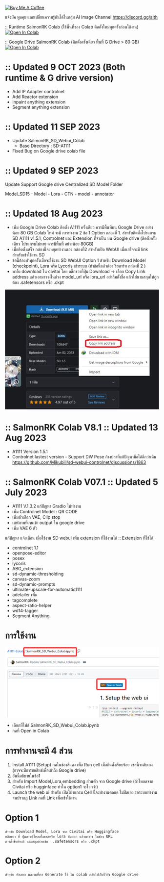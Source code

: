 <a href="https://www.buymeacoffee.com/salmonrk" target="_blank"><img src="https://cdn.buymeacoffee.com/buttons/default-orange.png" alt="Buy Me A Coffee" height="41" width="174"></a>

แจ้งบัค พูดคุย แลกเปลี่ยนความรู้กันได้ในกลุ่ม
AI Image Channel
https://discord.gg/aith 

:: Runtime SalmonRK Colab (ใช้พื้นที่ของ Colab ติดตั้งใหม่ทุกครั้งก่อนใช้งาน)
[![Open In Colab](https://colab.research.google.com/assets/colab-badge.svg)](https://colab.research.google.com/github/SalmonRK/A1111-Colab/blob/main/SalmonRK_SD_Webui_Colab.ipynb)


:: Google Drive SalmonRK Colab (ติดตั้งครั้งเดียว พื้นที่ G Drive > 80 GB)
[![Open In Colab](https://colab.research.google.com/assets/colab-badge.svg)](https://colab.research.google.com/github/SalmonRK/A1111-Colab/blob/main/SalmonRK_SD_Webui_Colab_GDrive_V9.ipynb) 

# :: Updated 9 OCT 2023 (ฺBoth runtime & G drive version)
- Add IP Adapter controlnet
- Add Reactor extension
- Inpaint anything extension
- Segment anything extension
   
# :: Updated 11 SEP 2023
- Update SalmonRK_SD_Webui_Colab
  - Base Directory : SD-A1111
- Fixed Bug on Google drive colab file
      
# :: Updated 9 SEP 2023
Update Support Google drive
Centralized SD Model Folder

Model_SD15
      - Model
      - Lora
      - CTN
      - model
      - annotator


# :: Updated 18 Aug 2023
- เพิ่ม Google Drive Colab ติดตั้ง A1111 ครั้งเดียว ควรมีพื้นที่บน Google Drive อย่างน้อย 80 GB
      Colab ใหม่ จะมี การทำงาน 2 ข้อ 1 Option
กล่องที่ 1. สำหรับติดตั้งโปรแกรม SD A1111 v1.5.1, Controlnet และ Extension ที่จำเป็น บน Google drive (ติดตั้งครั้งเดียว โปรแกรมไม่หาย ควรมีพื้นที่ อย่างน้อย 80GB)
- เมื่อติดตั้งเสร็จ กล่องนี้จะหยุดทำงานเอง
กล่องที่2 สำหรับเปิด WebUI เมื่อเสร็จจะมี link สำหรับเข้าใช้งาน SD
- ข้อนี้ต้องทำทุกครั้งเมื่อจะใช้งาน SD WebUI
Option 1 สำหรับ Download Model (checkpoint), Lora หรือ Lycoris เข้าระบบ (ทำข้อนี้แล้วต้อง รีสตาร์ท กล่องที่ 2 )
- หาลิ้ง download ใน civitai โดย คลิ๊กขวาที่ปุ่ม Download -> เลือก Copy Link address แล้วเอามาวางในช่วง model_url หรือ lora_url
อย่าลืมตั้งชื่อ แล้วใส่นามสกุลให้ถูกต้อง .safetensors หรือ .ckpt


![](/image/copy_link.jpg)


# :: SalmonRK Colab V8.1 :: Updated 13 Aug 2023
- A1111 Version 1.5.1
- Controlnet lastest version - Support DW Pose ก้างปลาที่แก้ปัญหามือได้ดีกว่าเดิม
https://github.com/Mikubill/sd-webui-controlnet/discussions/1863


# :: SalmonRK Colab V07.1 :: Updated 5 July 2023
- A1111 V.1.3.2 แก้ปัญหา Gradio ไม่ทำงาน
- เพิ่ม Controlnet Model : QR CODE
- เพิ่มตัวเลือก VAE, Clip stop  
- เซฟภาพที่เจนเข้า output ใน google drive
- เพิ่ม VAE 6 ตัว

แก้ปัญหา แจ้งเตือน เมื่อใช้งาน SD webui
เพิ่ม extension ที่ใช้งานได้
:: Extension ที่ใช้ได้ 
- controlnet 1.1
- openpose-editor
- posex 
- lycoris
- ABG_extension
- sd-dynamic-thresholding
- canvas-zoom 
- sd-dynamic-prompts
- ultimate-upscale-for-automatic1111
- adetailer
เพิ่ม
- tagcomplete
- aspect-ratio-helper 
- wd14-tagger
- Segment Anything

# การใช้งาน
![](/image/001.png)
- เลือกที่ไฟล์ SalmonRK_SD_Webui_Colab.ipynb
- กดที่ Open in Colab


# การทำงานจะมี 4 ส่วน
1. Install A1111 (Setup) กดในช่องสีแดง เพื่อ Run cell เมื่อติดตั้งเรียบร้อย เซลนี้จะดับเอง (อาจจะมีการขอสิทธ์เพื่อเข้าถึง Google drive)
2. อันนี้อธิบายในข้อ1
3. สำหรับ Import Model,Lora,embedding ส่วนตัว จาก Google drive 
    (ถ้าโหลดจาก Civitai หรือ hugginface ทำใน option1 จะไวกว่า)
4. Launch the web ui สำหรับ เปิดโปรแกรม Cell นี้จะทำงานตลอด ไม่ปิดเอง รอระบบทำงานจนปรากฏ Link 
  กดที่ Link เพื่อเข้าใช้งาน 
  
# Option 1 
    สำหรับ Download Model, Lora จาก Civitai หรือ Huggingface
    คลิกขวา ที่ ปุ่มดาวน์โหลดโมเดลหรือ lora คัดลอก แล้วมาวาง ในช่อง URL
    การตั้งชื่อต้องมี นามสกุลด้วยเช่น  .safetensors หรือ .ckpt
# Option 2 
    สำหรับ คัดลอก ผลงานที่เรา Generate ไว้ ใน colab กลับไปเก็บไว้ยัง Google drive

